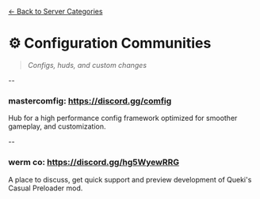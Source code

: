 [← Back to Server Categories](https://github.com/7eventy7/Team-Fortress-Discord-Directory)

# ⚙️ Configuration Communities
> *Configs, huds, and custom changes*

--

### **mastercomfig:** https://discord.gg/comfig  
Hub for a high performance config framework optimized for smoother gameplay, and customization.

--

### **werm co:** https://discord.gg/hg5WyewRRG
A place to discuss, get quick support and preview development of Queki's Casual Preloader mod.